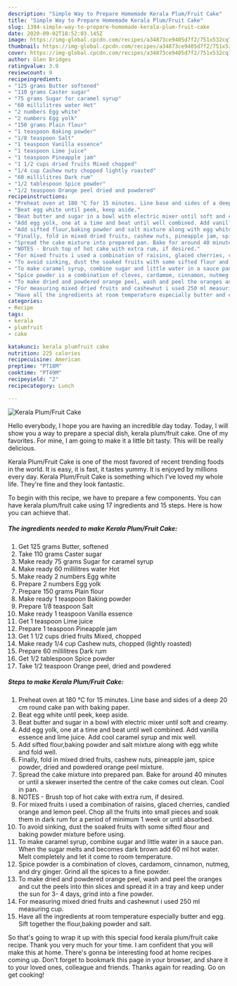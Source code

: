 ```yaml
---
description: "Simple Way to Prepare Homemade Kerala Plum/Fruit Cake"
title: "Simple Way to Prepare Homemade Kerala Plum/Fruit Cake"
slug: 1394-simple-way-to-prepare-homemade-kerala-plum-fruit-cake
date: 2020-09-02T18:52:03.145Z
image: https://img-global.cpcdn.com/recipes/a34873ce9405d7f2/751x532cq70/kerala-plumfruit-cake-recipe-main-photo.jpg
thumbnail: https://img-global.cpcdn.com/recipes/a34873ce9405d7f2/751x532cq70/kerala-plumfruit-cake-recipe-main-photo.jpg
cover: https://img-global.cpcdn.com/recipes/a34873ce9405d7f2/751x532cq70/kerala-plumfruit-cake-recipe-main-photo.jpg
author: Glen Bridges
ratingvalue: 3.9
reviewcount: 9
recipeingredient:
- "125 grams Butter softened"
- "110 grams Caster sugar"
- "75 grams Sugar for caramel syrup"
- "60 millilitres water Hot"
- "2 numbers Egg white"
- "2 numbers Egg yolk"
- "150 grams Plain flour"
- "1 teaspoon Baking powder"
- "1/8 teaspoon Salt"
- "1 teaspoon Vanilla essence"
- "1 teaspoon Lime juice"
- "1 teaspoon Pineapple jam"
- "1 1/2 cups dried fruits Mixed chopped"
- "1/4 cup Cashew nuts chopped lightly roasted"
- "60 millilitres Dark rum"
- "1/2 tablespoon Spice powder"
- "1/2 teaspoon Orange peel dried and powdered"
recipeinstructions:
- "Preheat oven at 180 °C for 15 minutes. Line base and sides of a deep 20 cm round cake pan with baking paper."
- "Beat egg white until peek, keep aside."
- "Beat butter and sugar in a bowl with electric mixer until soft and creamy."
- "Add egg yolk, one at a time and beat until well combined. Add vanilla essence and lime juice. Add cool caramel syrup and mix well."
- "Add sifted flour,baking powder and salt mixture along with egg white and fold well."
- "Finally, fold in mixed dried fruits, cashew nuts, pineapple jam, spice powder, dried and powdered orange peel mixture."
- "Spread the cake mixture into prepared pan. Bake for around 40 minutes or until a skewer inserted the centre of the cake comes out clean. Cool in pan."
- "NOTES - Brush top of hot cake with extra rum, if desired."
- "For mixed fruits i used a combination of raisins, glaced cherries, candied orange and lemon peel. Chop all the fruits into small pieces and soak them in dark rum for a period of minimum 1 week or until absorbed."
- "To avoid sinking, dust the soaked fruits with some sifted flour and baking powder mixture before using."
- "To make caramel syrup, combine sugar and little water in a sauce pan. When the sugar melts and becomes dark brown add 60 ml hot water. Melt completely and let it come to room temperature."
- "Spice powder is a combination of cloves, cardamom, cinnamon, nutmeg, and dry ginger. Grind all the spices to a fine powder."
- "To make dried and powdered orange peel, wash and peel the oranges and cut the peels into thin slices and spread it in a tray and keep under the sun for 3- 4 days, grind into a fine powder."
- "For measuring mixed dried fruits and cashewnut i used 250 ml measuring cup."
- "Have all the ingredients at room temperature especially butter and egg. Sift together the flour,baking powder and salt."
categories:
- Recipe
tags:
- kerala
- plumfruit
- cake

katakunci: kerala plumfruit cake 
nutrition: 225 calories
recipecuisine: American
preptime: "PT18M"
cooktime: "PT49M"
recipeyield: "2"
recipecategory: Lunch

---
```



![Kerala Plum/Fruit Cake](https://img-global.cpcdn.com/recipes/a34873ce9405d7f2/751x532cq70/kerala-plumfruit-cake-recipe-main-photo.jpg)

Hello everybody, I hope you are having an incredible day today. Today, I will show you a way to prepare a special dish, kerala plum/fruit cake. One of my favorites. For mine, I am going to make it a little bit tasty. This will be really delicious.



Kerala Plum/Fruit Cake is one of the most favored of recent trending foods in the world. It is easy, it is fast, it tastes yummy. It is enjoyed by millions every day. Kerala Plum/Fruit Cake is something which I've loved my whole life. They're fine and they look fantastic.


To begin with this recipe, we have to prepare a few components. You can have kerala plum/fruit cake using 17 ingredients and 15 steps. Here is how you can achieve that.

<!--inarticleads1-->

##### The ingredients needed to make Kerala Plum/Fruit Cake:

1. Get 125 grams Butter, softened
1. Take 110 grams Caster sugar
1. Make ready 75 grams Sugar for caramel syrup
1. Make ready 60 millilitres water Hot
1. Make ready 2 numbers Egg white
1. Prepare 2 numbers Egg yolk
1. Prepare 150 grams Plain flour
1. Make ready 1 teaspoon Baking powder
1. Prepare 1/8 teaspoon Salt
1. Make ready 1 teaspoon Vanilla essence
1. Get 1 teaspoon Lime juice
1. Prepare 1 teaspoon Pineapple jam
1. Get 1 1/2 cups dried fruits Mixed, chopped
1. Make ready 1/4 cup Cashew nuts, chopped (lightly roasted)
1. Prepare 60 millilitres Dark rum
1. Get 1/2 tablespoon Spice powder
1. Take 1/2 teaspoon Orange peel, dried and powdered




<!--inarticleads2-->

##### Steps to make Kerala Plum/Fruit Cake:

1. Preheat oven at 180 °C for 15 minutes. Line base and sides of a deep 20 cm round cake pan with baking paper.
1. Beat egg white until peek, keep aside.
1. Beat butter and sugar in a bowl with electric mixer until soft and creamy.
1. Add egg yolk, one at a time and beat until well combined. Add vanilla essence and lime juice. Add cool caramel syrup and mix well.
1. Add sifted flour,baking powder and salt mixture along with egg white and fold well.
1. Finally, fold in mixed dried fruits, cashew nuts, pineapple jam, spice powder, dried and powdered orange peel mixture.
1. Spread the cake mixture into prepared pan. Bake for around 40 minutes or until a skewer inserted the centre of the cake comes out clean. Cool in pan.
1. NOTES - Brush top of hot cake with extra rum, if desired.
1. For mixed fruits i used a combination of raisins, glaced cherries, candied orange and lemon peel. Chop all the fruits into small pieces and soak them in dark rum for a period of minimum 1 week or until absorbed.
1. To avoid sinking, dust the soaked fruits with some sifted flour and baking powder mixture before using.
1. To make caramel syrup, combine sugar and little water in a sauce pan. When the sugar melts and becomes dark brown add 60 ml hot water. Melt completely and let it come to room temperature.
1. Spice powder is a combination of cloves, cardamom, cinnamon, nutmeg, and dry ginger. Grind all the spices to a fine powder.
1. To make dried and powdered orange peel, wash and peel the oranges and cut the peels into thin slices and spread it in a tray and keep under the sun for 3- 4 days, grind into a fine powder.
1. For measuring mixed dried fruits and cashewnut i used 250 ml measuring cup.
1. Have all the ingredients at room temperature especially butter and egg. Sift together the flour,baking powder and salt.




So that's going to wrap it up with this special food kerala plum/fruit cake recipe. Thank you very much for your time. I am confident that you will make this at home. There's gonna be interesting food at home recipes coming up. Don't forget to bookmark this page in your browser, and share it to your loved ones, colleague and friends. Thanks again for reading. Go on get cooking!
